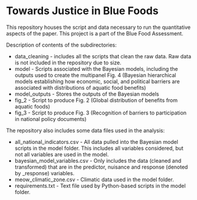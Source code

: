 
# Towards Justice in Blue Foods

This repository houses the script and data necessary to run the quantitative aspects of the paper. This project is a part of the Blue Food Assessment. 

Description of contents of the subdirectories:
* data_cleaning - includes all the scripts that clean the raw data. Raw data is not included in the repository due to size. 
* model - Scripts associated with the Bayesian models, including the outputs used to create the multipanel Fig. 4 (Bayesian hierarchical models establishing how economic, social, and political barriers are associated with distributions of aquatic food benefits)
* model_outputs - Stores the outputs of the Bayesian models
* fig_2 - Script to produce Fig. 2 (Global distribution of benefits from aquatic foods)
* fig_3 - Script to produce Fig. 3 (Recognition of barriers to participation in national policy documents)

The repository also includes some data files used in the analysis: 
* all_national_indicators.csv - All data pulled into the Bayesian model scripts in the model folder. This includes all variables considered, but not all variables are used in the model. 
* bayesian_model_variables.csv - Only includes the data (cleaned and transformed) that are in the predictor, nuisance and response (denoted by _response) variables.
* meow_climatic_zone.csv - Climatic data used in the model folder. 
* requirements.txt - Text file used by Python-based scripts in the model folder. 
